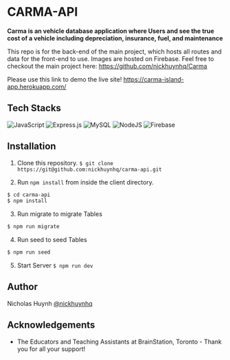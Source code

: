 # CARMA-API

**Carma is an vehicle database application where Users and see the true cost of a vehicle including depreciation, insurance, fuel, and maintenance**

This repo is for the back-end of the main project, which hosts all routes and data for the front-end to use.
Images are hosted on Firebase.
Feel free to checkout the main project here: https://github.com/nickhuynhq/Carma

Please use this link to demo the live site!
https://carma-island-app.herokuapp.com/

## Tech Stacks

![JavaScript](https://img.shields.io/badge/javascript-%23323330.svg?style=for-the-badge&logo=javascript&logoColor=%23F7DF1E)
![Express.js](https://img.shields.io/badge/express.js-%23404d59.svg?style=for-the-badge&logo=express&logoColor=%2361DAFB)
![MySQL](https://img.shields.io/badge/mysql-%2300f.svg?style=for-the-badge&logo=mysql&logoColor=white)
![NodeJS](https://img.shields.io/badge/node.js-6DA55F?style=for-the-badge&logo=node.js&logoColor=white)
![Firebase](https://img.shields.io/badge/Firebase-039BE5?style=for-the-badge&logo=Firebase&logoColor=white)


## Installation

1. Clone this repository.
```$ git clone https://git@github.com:nickhuynhq/carma-api.git```


2. Run `npm install` from inside the client directory.


```bash
$ cd carma-api
$ npm install
```

3. Run migrate to migrate Tables
```bash
$ npm run migrate
```

4. Run seed to seed Tables
```bash
$ npm run seed
```

5. Start Server
```$ npm run dev```

## Author

Nicholas Huynh [@nickhuynhq](https://github.com/nickhuynhq)

## Acknowledgements

- The Educators and Teaching Assistants at BrainStation, Toronto - Thank you for all your support!
